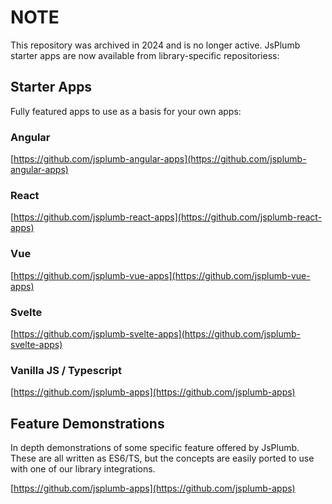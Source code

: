# NOTE

This repository was archived in 2024 and is no longer active. JsPlumb starter apps are now available from library-specific repositoriess:

## Starter Apps

Fully featured apps to use as a basis for your own apps:

### Angular

[https://github.com/jsplumb-angular-apps](https://github.com/jsplumb-angular-apps)

### React

[https://github.com/jsplumb-react-apps](https://github.com/jsplumb-react-apps)

### Vue

[https://github.com/jsplumb-vue-apps](https://github.com/jsplumb-vue-apps)

### Svelte

[https://github.com/jsplumb-svelte-apps](https://github.com/jsplumb-svelte-apps)

### Vanilla JS / Typescript 

[https://github.com/jsplumb-apps](https://github.com/jsplumb-apps)


## Feature Demonstrations

In depth demonstrations of some specific feature offered by JsPlumb. These are all written as ES6/TS, but the concepts are easily ported to use with one of our library integrations.

[https://github.com/jsplumb-apps](https://github.com/jsplumb-apps)

